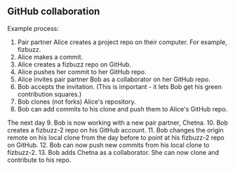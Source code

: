 ## GitHub collaboration
Example process: 
1. Pair partner Alice creates a project repo on their computer. For example, fizbuzz.
2. Alice makes a commit.
3. Alice creates a fizbuzz repo on GitHub.
4. Alice pushes her commit to her GitHub repo.
5. Alice invites pair partner Bob as a collaborator on her GitHub repo.
6. Bob accepts the invitation. (This is important - it lets Bob get his green contribution squares.)
7. Bob clones (not forks) Alice's repository.
8. Bob can add commits to his clone and push them to Alice's GitHub repo.

The next day
9. Bob is now working with a new pair partner, Chetna.
10. Bob creates a fizbuzz-2 repo on his GitHub account.
11. Bob changes the origin remote on his local clone from the day before to point at his fizbuzz-2 repo on GitHub.
12. Bob can now push new commits from his local clone to fizbuzz-2.
13. Bob adds Chetna as a collaborator. She can now clone and contribute to his repo.